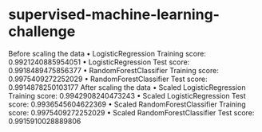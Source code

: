 # supervised-machine-learning-challenge


Before scaling the data
•	LogisticRegression Training score: 0.9921240885954051
•	LogisticRegression Test score: 0.9918489475856377
•	RandomForestClassifier Training score: 0.9975409272252029
•	RandomForestClassifier Test score: 0.9914878250103177
After scaling the data
•	Scaled LogisticRegression Training score: 0.9942908240473243
•	Scaled LogisticRegression Test score: 0.9936545604622369
•	Scaled RandomForestClassifier Training score: 0.9975409272252029
•	Scaled RandomForestClassifier Test score: 0.9915910028889806
